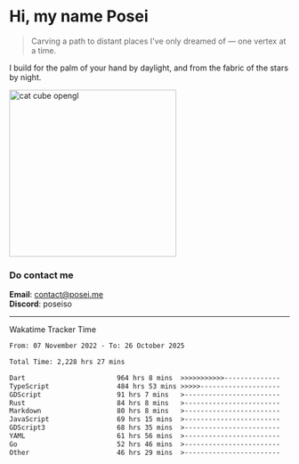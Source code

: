 # Hi, my name Posei  
> Carving a path to distant places I've only dreamed of — one vertex at a time.  

I build for the palm of your hand by daylight, and from the fabric of the stars by night.

  <img src="https://github.com/user-attachments/assets/54c92bc8-af3e-4bf1-b442-e889f1c01633" width="300" alt="cat cube opengl" />

### Do contact me

**Email**: [contact@posei.me](mailto:contact@posei.me)  
**Discord**: poseiso

---

Wakatime Tracker Time

<!--START_SECTION:waka-->

```txt
From: 07 November 2022 - To: 26 October 2025

Total Time: 2,228 hrs 27 mins

Dart                       964 hrs 8 mins  >>>>>>>>>>>--------------   43.27 %
TypeScript                 484 hrs 53 mins >>>>>--------------------   21.76 %
GDScript                   91 hrs 7 mins   >------------------------   04.09 %
Rust                       84 hrs 8 mins   >------------------------   03.78 %
Markdown                   80 hrs 8 mins   >------------------------   03.60 %
JavaScript                 69 hrs 15 mins  >------------------------   03.11 %
GDScript3                  68 hrs 35 mins  >------------------------   03.08 %
YAML                       61 hrs 56 mins  >------------------------   02.78 %
Go                         52 hrs 46 mins  >------------------------   02.37 %
Other                      46 hrs 29 mins  >------------------------   02.09 %
```

<!--END_SECTION:waka-->
